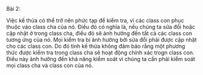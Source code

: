 Bài 2:

Việc kế thừa có thể trở nên phức tạp để kiểm tra, vì các class con phục thuộc vào class cha của nó. Điều đó có nghĩa là, nếu chúng ta sửa đổi hoặc cập nhật ở trong class cha, điều đó sẽ ảnh hưởng đến tất cả các class con tương ứng của nó. Mọi kiểm tra bị ảnh hưởng bởi sửa đổi phải được cập nhật cho các class con. Do đó tính kế thừa không đảm bảo rằng một phương thức được kiểm tra trong class cha sẽ hoạt động chính xác trogn class con. Điều này ảnh hưởng đến khả năng kiểm soát vì chúng ta cần phải kiểm soát mọi class cha và class con của nó.